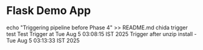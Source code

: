 # Flask Demo App
echo "Triggering pipeline before Phase 4" >> README.md
chida
trigger test
Test Trigger at Tue Aug  5 03:08:15 IST 2025
Trigger after unzip install - Tue Aug  5 03:13:33 IST 2025

